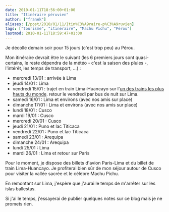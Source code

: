 ```yaml
---
date: 2010-01-11T18:56:00+01:00
title: "Itinéraire péruvien"
author: ["franek"]
aliases: [/post/2010/01/11/Itin%C3%A9raire-p%C3%A9ruvien]
tags: ["tourisme", "itinéraire", "Machu Pichu", "Pérou"]
lastmod: 2010-01-11T18:59:47+01:00
---
```

Je décolle demain soir pour 15 jours (c'est trop peu) au Pérou.

Mon itinéraire devrait être le suivant (les 6 premiers jours sont quasi-certains, le reste dépendra de la météo - c'est la saison des pluies -, l'intérêt, les temps de transport, ...) :

- mercredi 13/01 : arrivée à Lima
- jeudi 14/01 : Lima
- vendredi 15/01 : trajet en train Lima-Huancayo sur l'[un des trains les plus hauts du monde](http://wikitravel.org/fr/Huancayo#Par_train). retour le vendredi par bus de nuit sur Lima.
- samedi 16/01 : Lima et environs (avec nos amis sur place)
- dimanche 17/01 : Lima et environs (avec nos amis sur place)
- lundi 18/01 : Cusco
- mardi 19/01 : Cusco
- mercredi 20/01 : Cusco
- jeudi 21/01 : Puno et lac Titicaca
- vendredi 22/01 : Puno et lac Titicaca
- samedi 23/01 : Arequipa
- dimanche 24/01 : Arequipa
- lundi 25/01 : Lima
- mardi 26/01 : Lima et retour sur Paris

Pour le moment, je dispose des billets d'avion Paris-Lima et du billet de train Lima-Huancayo. Je profiterai bien sûr de mon séjour autour de Cusco pour visiter la vallée sacrée et le célèbre Machu Pichu.

En remontant sur Lima, j'espère que j'aurai le temps de m'arrêter sur les islas ballestas.

Si j'ai le temps, j'essayerai de publier quelques notes sur ce blog mais je ne promets rien.
